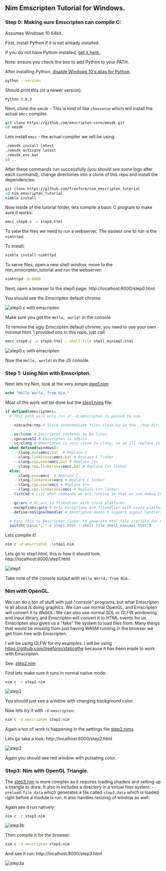 ## Nim Emscripten Tutorial for Windows.

### Step 0: Making sure Emscripten can compile C:

Assumes Windows 10 64bit.

First, install Python if it is not already installed.

If you do not have Python installed, [get it here.](https://www.python.org/downloads/).

Note: ensure you check the box to add Python to your PATH.

After installing Python, [disable Windows 10's alias for Python](https://stackoverflow.com/questions/58754860/cmd-opens-window-store-when-i-type-python).

```sh
python --version
```

Should print this (or a newer version):

```
Python 3.8.3
```

Next, clone the `emsdk` - This is kind of like `choosenim` which will install the actual `emcc` compiler.

```sh
git clone https://github.com/emscripten-core/emsdk.git
cd emsdk
```

Lets install `emcc` - the actual compiler we will be using.

```sh
./emsdk install latest
./emsdk activate latest
./emsdk_env.bat
cd ..
```

After these commands run successfully (you should see some logs after each command), change directories into a clone of this repo and install the dependencies:

```sh
git clone https://github.com/treeform/nim_emscripten_tutorial
cd nim_emscripten_tutorial
nimble install
```

Now inside of the tutorial folder, lets compile a basic C program to make sure it works:

```sh
emcc step0.c -o step0.html
```

To view the files we need to run a webserver. The easiest one to run is the `nimhttpd`:

To install:
```sh
nimble install nimhttpd
```

To serve files, open a new shell window, move to the nim_emscripten_tutorial and run the webserver:
```sh
nimhttpd -p:8000
```

Next, open a browser to the step0 page: http://localhost:8000/step0.html

You should see the Emscripten default chrome:

![step0.c with emscripten](imgs/step0a.png)

Make sure you got the `Hello, world!` in the console.

To remove the ugly Emscripten default chrome, you need to use your own minimal html. I provided one in this repo, just call:

```sh
emcc step0.c -o step0.html --shell-file shell_minimal.html
```

![step0.c with emscripten](imgs/step0b.png)

Now the `Hello, world!` in the JS console.

### Step 1: Using Nim with Emscripten.

Next lets try Nim, look at the very simple [step1.nim](step1.nim):
```nim
echo "Hello World, from Nim."
```

Most of the work will be done but the [step1.nims](step1.nims) file:
```nim
if defined(emscripten):
  # This path will only run if -d:emscripten is passed to nim.

  --nimcache:tmp # Store intermediate files close by in the ./tmp dir.

  --os:linux # Emscripten pretends to be linux.
  --cpu:wasm32 # Emscripten is 32bits.
  --cc:clang # Emscripten is very close to clang, so we ill replace it.
  when defined(windows):
    --clang.exe:emcc.bat  # Replace C
    --clang.linkerexe:emcc.bat # Replace C linker
    --clang.cpp.exe:emcc.bat # Replace C++
    --clang.cpp.linkerexe:emcc.bat # Replace C++ linker.
  else:
    --clang.exe:emcc  # Replace C
    --clang.linkerexe:emcc # Replace C linker
    --clang.cpp.exe:emcc # Replace C++
    --clang.cpp.linkerexe:emcc # Replace C++ linker.
  --listCmd # List what commands we are running so that we can debug them.

  --gc:arc # GC:arc is friendlier with crazy platforms.
  --exceptions:goto # Goto exceptions are friendlier with crazy platforms.
  --define:noSignalHandler # Emscripten doesn't support signal handlers.

  # Pass this to Emscripten linker to generate html file scaffold for us.
  switch("passL", "-o step1.html --shell-file shell_minimal.html")

```

Lets compile it!

```sh
nim c -d:emscripten .\step1.nim
```

Lets go to step1.html, this is how it should look: http://localhost:8000/step1.html

![step1](imgs/step1.png)

Take note of the console output with `Hello World, from Nim.`.

### Nim with OpenGL.

We can do a ton of stuff with just "console" programs, but what Emscripten is all about is doing graphics. We can use normal OpenGL, and Emscripten will convert it to WebGL. We can also use normal SDL or GLFW windowing and input library and Emscripten will convert it to HTML events for us. Emscripten also gives us a "fake" file system to load files from. Many things that would be missing from just having WASM running in the browser we get from free with Emscripten.

I will be using GLFW for my examples. I will be using https://github.com/treeform/staticglfw because it has been made to work with Emscripten.

See: [step2.nim](step2.nim)

First lets make sure it runs in normal native mode:

```sh
nim c -r step2.nim
```

![step2](imgs/step2a.png)

You should just see a window with changing background color.

Now lets try it with `-d:emscripten`:

```sh
nim c -d:emscripten step2.nim
```

Again a ton of work is happening in the settings file [step2.nims](step2.nims).

Lets go take a look: http://localhost:8000/step2.html

![step2](imgs/step2b.png)


Again you should see red window with pulsating color.

### Step3: Nim with OpenGL Triangle.

The [step3.nim](step3.nim) is more complex as it requires loading shaders and setting up a triangle to draw. It also in includes a directory in a virtual files system:
`--preload-file data` which generates a file called `step3.data` which is loaded right before a module is run. It also handles resizing of window as well.

Again see it run natively:
```sh
nim c -r step3.nim
```

![step3b](imgs/step3a.png)

Then compile it for the browser:
```sh
nim c -d:emscripten step3.nim
```

And see it run: http://localhost:8000/step3.html

![step3a](imgs/step3b.png)
